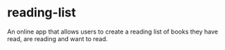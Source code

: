 # reading-list
An online app that allows users to create a reading list of books they have read, are reading and want to read. 
